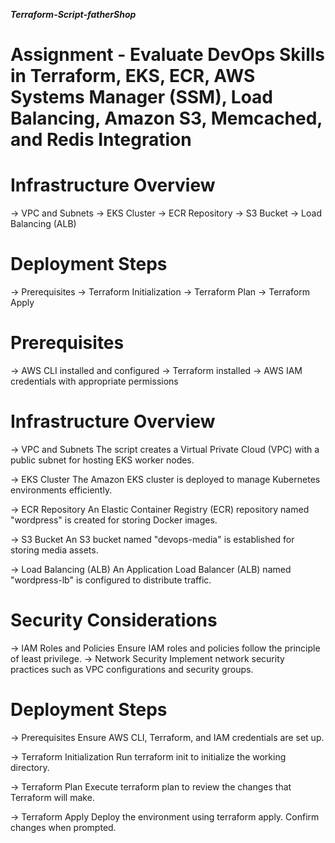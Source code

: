 *****Terraform-Script-fatherShop*****

# Assignment - Evaluate DevOps Skills in Terraform, EKS, ECR, AWS Systems Manager (SSM), Load Balancing, Amazon S3, Memcached, and Redis Integration

# Infrastructure Overview
  -> VPC and Subnets
  -> EKS Cluster
  -> ECR Repository
  -> S3 Bucket
  -> Load Balancing (ALB)

# Deployment Steps
  -> Prerequisites
  -> Terraform Initialization
  -> Terraform Plan
  -> Terraform Apply

# Prerequisites
  -> AWS CLI installed and configured
  -> Terraform installed
  -> AWS IAM credentials with appropriate permissions

#  Infrastructure Overview
  -> VPC and Subnets
       The script creates a Virtual Private Cloud (VPC) with a public subnet for hosting EKS worker nodes.

  -> EKS Cluster
       The Amazon EKS cluster is deployed to manage Kubernetes environments efficiently.

  -> ECR Repository
       An Elastic Container Registry (ECR) repository named "wordpress" is created for storing Docker images.

  -> S3 Bucket
       An S3 bucket named "devops-media" is established for storing media assets.

  -> Load Balancing (ALB)
       An Application Load Balancer (ALB) named "wordpress-lb" is configured to distribute traffic.

#  Security Considerations
   -> IAM Roles and Policies
      Ensure IAM roles and policies follow the principle of least privilege. 
   -> Network Security
      Implement network security practices such as VPC configurations and security groups.


#  Deployment Steps
  -> Prerequisites
      Ensure AWS CLI, Terraform, and IAM credentials are set up.

  -> Terraform Initialization
      Run terraform init to initialize the working directory.

  -> Terraform Plan
      Execute terraform plan to review the changes that Terraform will make.

  -> Terraform Apply
      Deploy the environment using terraform apply. Confirm changes when prompted.
